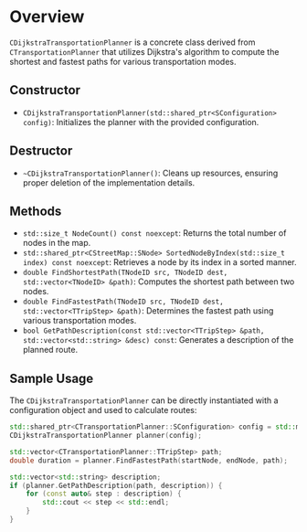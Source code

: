# Overview
`CDijkstraTransportationPlanner` is a concrete class derived from `CTransportationPlanner` that utilizes Dijkstra's algorithm to compute the shortest and fastest paths for various transportation modes.

## Constructor
- `CDijkstraTransportationPlanner(std::shared_ptr<SConfiguration> config)`: Initializes the planner with the provided configuration.

## Destructor
- `~CDijkstraTransportationPlanner()`: Cleans up resources, ensuring proper deletion of the implementation details.

## Methods
- `std::size_t NodeCount() const noexcept`: Returns the total number of nodes in the map.
- `std::shared_ptr<CStreetMap::SNode> SortedNodeByIndex(std::size_t index) const noexcept`: Retrieves a node by its index in a sorted manner.
- `double FindShortestPath(TNodeID src, TNodeID dest, std::vector<TNodeID> &path)`: Computes the shortest path between two nodes.
- `double FindFastestPath(TNodeID src, TNodeID dest, std::vector<TTripStep> &path)`: Determines the fastest path using various transportation modes.
- `bool GetPathDescription(const std::vector<TTripStep> &path, std::vector<std::string> &desc) const`: Generates a description of the planned route.

## Sample Usage
The `CDijkstraTransportationPlanner` can be directly instantiated with a configuration object and used to calculate routes:

```cpp
std::shared_ptr<CTransportationPlanner::SConfiguration> config = std::make_shared<MyConfiguration>();
CDijkstraTransportationPlanner planner(config);

std::vector<CTransportationPlanner::TTripStep> path;
double duration = planner.FindFastestPath(startNode, endNode, path);

std::vector<std::string> description;
if (planner.GetPathDescription(path, description)) {
    for (const auto& step : description) {
        std::cout << step << std::endl;
    }
}
